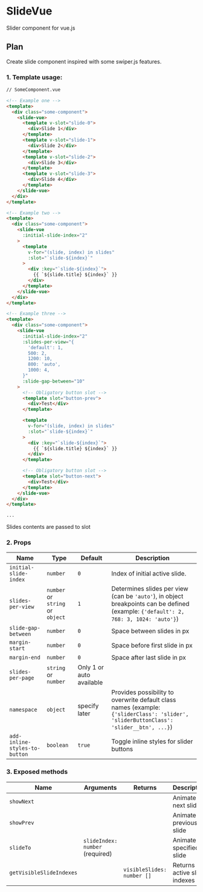# SlideVue

Slider component for vue.js

## Plan

Create slide component inspired with some swiper.js features.

### 1. Template usage:

```html
// SomeComponent.vue

<!-- Example one -->
<template>
  <div class="some-component">
    <slide-vue>
      <template v-slot="slide-0">
        <div>Slide 1</div>
      </template>
      <template v-slot="slide-1">
        <div>Slide 2</div>
      </template>
      <template v-slot="slide-2">
        <div>Slide 3</div>
      </template>
      <template v-slot="slide-3">
        <div>Slide 4</div>
      </template>
    </slide-vue>
  </div>
</template>

<!-- Example two -->
<template>
  <div class="some-component">
    <slide-vue
      :initial-slide-index="2"
    >
      <template
        v-for="(slide, index) in slides"
        :slot="`slide-${index}`"
      >
        <div :key="`slide-${index}`">
          {{ `${slide.title} ${index}` }}
        </div>
      </template>
    </slide-vue>
  </div>
</template>

<!-- Example three -->
<template>
  <div class="some-component">
    <slide-vue
      :initial-slide-index="2"
      :slides-per-view="{
        'default': 1,
        500: 2,
        1200: 10,
        800: 'auto',
        1000: 4,
      }"
      :slide-gap-between="10"
    >
      <!-- Obligatory button slot -->
      <template slot="button-prev">
        <div>Test</div>
      </template>

      <template
        v-for="(slide, index) in slides"
        :slot="`slide-${index}`"
      >
        <div :key="`slide-${index}`">
          {{ `${slide.title} ${index}` }}
        </div>
      </template>

      <!-- Obligatory button slot -->
      <template slot="button-next">
        <div>Test</div>
      </template>
    </slide-vue>
  </div>
</template>

...
```
Slides contents are passed to slot

### 2. Props

Name | Type | Default | Description
---|---|---|---
`initial-slide-index` | `number` | `0` | Index of initial active slide.
`slides-per-view` | `number` or `string` or `object` | `1` | Determines slides per view (can be `'auto'`), in object breakpoints can be defined (example: `{'default': 2, 768: 3, 1024: 'auto'}`)
`slide-gap-between` | `number` | `0` | Space between slides in px
`margin-start` | `number` | `0` | Space before first slide in px
`margin-end` | `number` | `0` | Space after last slide in px
`slides-per-page` | `string` or `number` | Only 1 or auto available 
`namespace` | `object` | specify later | Provides possibility to overwrite default class names (example: `{'sliderClass': 'slider', 'sliderButtonClass': 'slider__btn', ...}`)
`add-inline-styles-to-button` | `boolean`| `true` | Toggle inline styles for slider buttons

### 3. Exposed methods

Name | Arguments | Returns | Description
---|---|---|---
`showNext` | | | Animate to next slide
`showPrev` | | | Animate to previous slide
`slideTo` | `slideIndex: number` (required) | | Animate to specified slide
`getVisibleSlideIndexes` | | `visibleSlides: number []` | Returns active slide indexes
